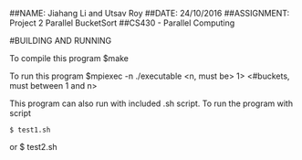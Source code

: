 ##NAME: Jiahang Li and Utsav Roy
##DATE: 24/10/2016
##ASSIGNMENT: Project 2 Parallel BucketSort
##CS430 - Parallel Computing 

#BUILDING AND RUNNING 

To compile this program
	$make 

To run this program
	$mpiexec -n <number of processor> ./executable <n, must be> 1> <#buckets, must between 1 and n> <random seed>

This program can also run with included .sh script.
To run the program with script

	$ test1.sh 
or
	$ test2.sh
